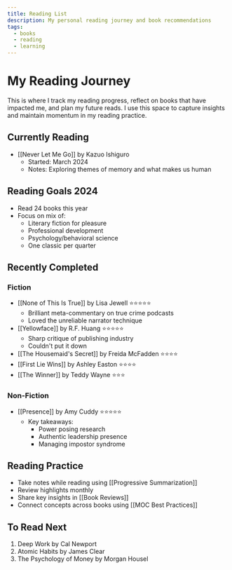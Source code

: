 ```yaml
---
title: Reading List
description: My personal reading journey and book recommendations
tags:
  - books
  - reading
  - learning
---
```


# My Reading Journey

This is where I track my reading progress, reflect on books that have impacted me, and plan my future reads. I use this space to capture insights and maintain momentum in my reading practice.

## Currently Reading
- [[Never Let Me Go]] by Kazuo Ishiguro
  - Started: March 2024
  - Notes: Exploring themes of memory and what makes us human

## Reading Goals 2024
- Read 24 books this year
- Focus on mix of:
  - Literary fiction for pleasure
  - Professional development
  - Psychology/behavioral science
  - One classic per quarter

## Recently Completed
### Fiction
- [[None of This Is True]] by Lisa Jewell ⭐️⭐️⭐️⭐️⭐️
  - Brilliant meta-commentary on true crime podcasts
  - Loved the unreliable narrator technique
- [[Yellowface]] by R.F. Huang ⭐️⭐️⭐️⭐️⭐️
  - Sharp critique of publishing industry
  - Couldn't put it down
- [[The Housemaid's Secret]] by Freida McFadden ⭐️⭐️⭐️⭐️
- [[First Lie Wins]] by Ashley Easton ⭐️⭐️⭐️⭐️
- [[The Winner]] by Teddy Wayne ⭐️⭐️⭐️

### Non-Fiction
- [[Presence]] by Amy Cuddy ⭐️⭐️⭐️⭐️⭐️
  - Key takeaways:
    - Power posing research
    - Authentic leadership presence
    - Managing impostor syndrome

## Reading Practice
- Take notes while reading using [[Progressive Summarization]]
- Review highlights monthly
- Share key insights in [[Book Reviews]]
- Connect concepts across books using [[MOC Best Practices]]

## To Read Next
1. Deep Work by Cal Newport
2. Atomic Habits by James Clear
3. The Psychology of Money by Morgan Housel
